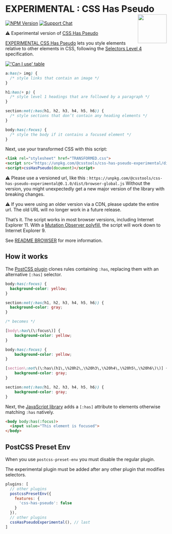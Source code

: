 # EXPERIMENTAL : CSS Has Pseudo [<img src="http://jonathantneal.github.io/js-logo.svg" alt="" width="90" height="90" align="right">][EXPERIMENTAL CSS Has Pseudo]

[![NPM Version][npm-img]][npm-url]
[![Support Chat][git-img]][git-url]

⚠️ Experimental version of [CSS Has Pseudo](https://github.com/csstools/postcss-plugins/tree/main/plugins/css-has-pseudo)

[EXPERIMENTAL CSS Has Pseudo] lets you style elements relative to other elements in CSS,
following the [Selectors Level 4] specification.

[!['Can I use' table](https://caniuse.bitsofco.de/image/css-has.png)](https://caniuse.com/#feat=css-has)

```css
a:has(> img) {
  /* style links that contain an image */
}

h1:has(+ p) {
  /* style level 1 headings that are followed by a paragraph */
}

section:not(:has(h1, h2, h3, h4, h5, h6)) {
  /* style sections that don’t contain any heading elements */
}

body:has(:focus) {
  /* style the body if it contains a focused element */
}
```

Next, use your transformed CSS with this script:

```html
<link rel="stylesheet" href="TRANSFORMED.css">
<script src="https://unpkg.com/@csstools/css-has-pseudo-experimental/dist/browser-global.js"></script>
<script>cssHasPseudo(document)</script>
```

⚠️ Please use a versioned url, like this : `https://unpkg.com/@csstools/css-has-pseudo-experimental@0.1.0/dist/browser-global.js`
Without the version, you might unexpectedly get a new major version of the library with breaking changes.

⚠️ If you were using an older version via a CDN, please update the entire url.
The old URL will no longer work in a future release.

That’s it. The script works in most browser versions, including
Internet Explorer 11. With a [Mutation Observer polyfill], the script will work
down to Internet Explorer 9.

See [README BROWSER](README-BROWSER.md) for more information.

## How it works

The [PostCSS plugin](README-POSTCSS.md) clones rules containing `:has`,
replacing them with an alternative `[:has]` selector.

```css
body:has(:focus) {
  background-color: yellow;
}

section:not(:has(h1, h2, h3, h4, h5, h6)) {
  background-color: gray;
}

/* becomes */

[body\:has\(\:focus\)] {
	background-color: yellow;
}

body:has(:focus) {
	background-color: yellow;
}

[section\:not\(\:has\(h1\,\%20h2\,\%20h3\,\%20h4\,\%20h5\,\%20h6\)\)] {
	background-color: gray;
}

section:not(:has(h1, h2, h3, h4, h5, h6)) {
	background-color: gray;
}
```

Next, the [JavaScript library](README-BROWSER.md) adds a `[:has]` attribute to
elements otherwise matching `:has` natively.

```html
<body body:has(:focus)>
  <input value="This element is focused">
</body>
```

## PostCSS Preset Env

When you use `postcss-preset-env` you must disable the regular plugin.

The experimental plugin must be added after any other plugin that modifies selectors.

```js
plugins: [
  // other plugins
  postcssPresetEnv({
    features: {
      'css-has-pseudo': false
    }
  }),
  // other plugins
  cssHasPseudoExperimental(), // last
]
```

[git-img]: https://img.shields.io/badge/support-chat-blue.svg
[git-url]: https://gitter.im/postcss/postcss
[npm-img]: https://img.shields.io/npm/v/css-has-pseudo.svg
[npm-url]: https://www.npmjs.com/package/css-has-pseudo

[EXPERIMENTAL CSS Has Pseudo]: https://github.com/csstools/postcss-plugins/tree/main/experimental/css-has-pseudo
[Mutation Observer polyfill]: https://github.com/webmodules/mutation-observer
[Selectors Level 4]: https://drafts.csswg.org/selectors-4/#has-pseudo
